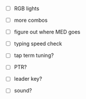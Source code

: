   - [ ] RGB lights
  - [ ] more combos
  - [ ] figure out where MED goes

  - [ ] typing speed check
  - [ ] tap term tuning? 
  - [ ] PTR?
  - [ ] leader key?
  - [ ] sound?

